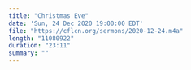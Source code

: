 ```yaml
---
title: "Christmas Eve"
date: 'Sun, 24 Dec 2020 19:00:00 EDT'
file: "https://cflcn.org/sermons/2020-12-24.m4a"
length: "11080922"
duration: "23:11"
summary: ""
---
```

